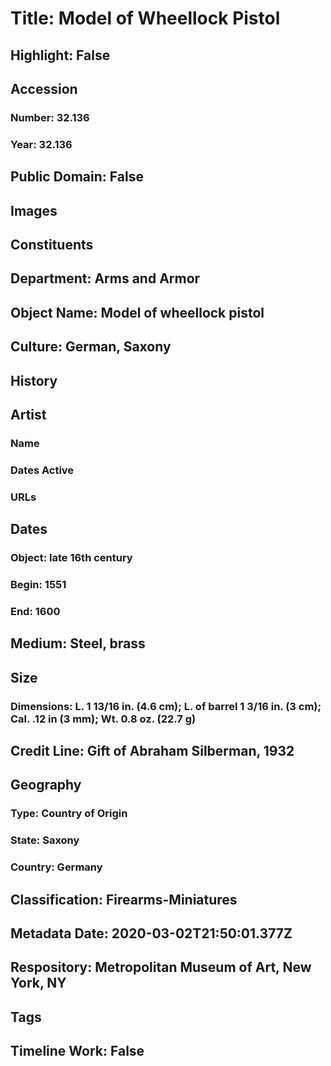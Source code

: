 # Title: Model of Wheellock Pistol
## Highlight: False
## Accession
### Number: 32.136
### Year: 32.136
## Public Domain: False
## Images
## Constituents
## Department: Arms and Armor
## Object Name: Model of wheellock pistol
## Culture: German, Saxony
## History
## Artist
### Name
### Dates Active
### URLs
## Dates
### Object: late 16th century
### Begin: 1551
### End: 1600
## Medium: Steel, brass
## Size
### Dimensions: L. 1 13/16 in. (4.6 cm); L. of barrel 1 3/16 in. (3 cm); Cal. .12 in (3 mm); Wt. 0.8 oz. (22.7 g)
## Credit Line: Gift of Abraham Silberman, 1932
## Geography
### Type: Country of Origin
### State: Saxony
### Country: Germany
## Classification: Firearms-Miniatures
## Metadata Date: 2020-03-02T21:50:01.377Z
## Respository: Metropolitan Museum of Art, New York, NY
## Tags
## Timeline Work: False